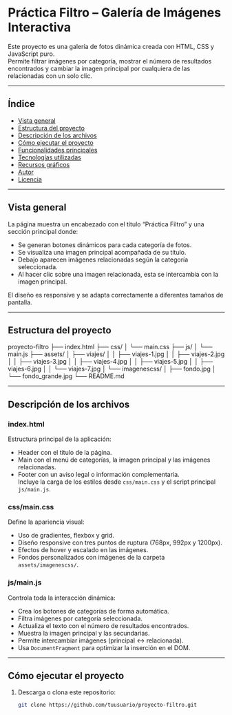 # Práctica Filtro – Galería de Imágenes Interactiva

Este proyecto es una galería de fotos dinámica creada con HTML, CSS y JavaScript puro.  
Permite filtrar imágenes por categoría, mostrar el número de resultados encontrados y cambiar la imagen principal por cualquiera de las relacionadas con un solo clic.

---

## Índice

- [Vista general](#vista-general)
- [Estructura del proyecto](#estructura-del-proyecto)
- [Descripción de los archivos](#descripción-de-los-archivos)
- [Cómo ejecutar el proyecto](#cómo-ejecutar-el-proyecto)
- [Funcionalidades principales](#funcionalidades-principales)
- [Tecnologías utilizadas](#tecnologías-utilizadas)
- [Recursos gráficos](#recursos-gráficos)
- [Autor](#autor)
- [Licencia](#licencia)

---

## Vista general

La página muestra un encabezado con el título “Práctica Filtro” y una sección principal donde:
- Se generan botones dinámicos para cada categoría de fotos.
- Se visualiza una imagen principal acompañada de su título.
- Debajo aparecen imágenes relacionadas según la categoría seleccionada.
- Al hacer clic sobre una imagen relacionada, esta se intercambia con la imagen principal.

El diseño es responsive y se adapta correctamente a diferentes tamaños de pantalla.

---

## Estructura del proyecto

proyecto-filtro
├── index.html
├── css/
│ └── main.css
├── js/
│ └── main.js
├── assets/
│ ├── viajes/
│ │ ├── viajes-1.jpg
│ │ ├── viajes-2.jpg
│ │ ├── viajes-3.jpg
│ │ ├── viajes-4.jpg
│ │ ├── viajes-5.jpg
│ │ ├── viajes-6.jpg
│ │ └── viajes-7.jpg
│ └── imagenescss/
│ ├── fondo.jpg
│ └── fondo_grande.jpg
└── README.md

---

## Descripción de los archivos

### index.html
Estructura principal de la aplicación:
- Header con el título de la página.  
- Main con el menú de categorías, la imagen principal y las imágenes relacionadas.  
- Footer con un aviso legal o información complementaria.  
Incluye la carga de los estilos desde `css/main.css` y el script principal `js/main.js`.

### css/main.css
Define la apariencia visual:
- Uso de gradientes, flexbox y grid.  
- Diseño responsive con tres puntos de ruptura (768px, 992px y 1200px).  
- Efectos de hover y escalado en las imágenes.  
- Fondos personalizados con imágenes de la carpeta `assets/imagenescss/`.

### js/main.js
Controla toda la interacción dinámica:
- Crea los botones de categorías de forma automática.  
- Filtra imágenes por categoría seleccionada.  
- Actualiza el texto con el número de resultados encontrados.  
- Muestra la imagen principal y las secundarias.  
- Permite intercambiar imágenes (principal ↔ relacionada).  
- Usa `DocumentFragment` para optimizar la inserción en el DOM.

---

## Cómo ejecutar el proyecto

1. Descarga o clona este repositorio:
   ```bash
   git clone https://github.com/tuusuario/proyecto-filtro.git
